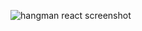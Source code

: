 ![hangman react screenshot](https://user-images.githubusercontent.com/5670472/37086769-07fcfa08-2201-11e8-8d61-49f8e8131a31.png)
